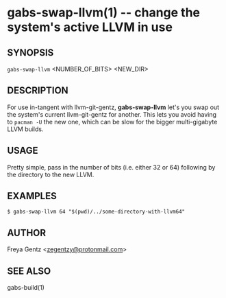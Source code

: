 gabs-swap-llvm(1) -- change the system's active LLVM in use
===========================================================

## SYNOPSIS

`gabs-swap-llvm` <NUMBER_OF_BITS> <NEW_DIR>

## DESCRIPTION

For use in-tangent with llvm-git-gentz, **gabs-swap-llvm** let's you swap out
the system's current llvm-git-gentz for another. This lets you avoid having to
`pacman -U` the new one, which can be slow for the bigger multi-gigabyte LLVM
builds.

## USAGE

Pretty simple, pass in the number of bits (i.e. either 32 or 64) following by
the directory to the new LLVM.

## EXAMPLES

    $ gabs-swap-llvm 64 "$(pwd)/../some-directory-with-llvm64"

## AUTHOR

Freya Gentz &lt;zegentzy@protonmail.com&gt;

## SEE ALSO

gabs-build(1)
